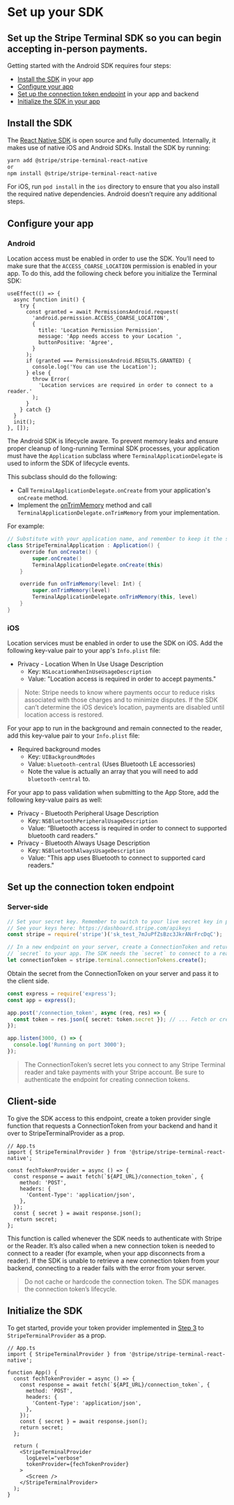 # Set up your SDK

## Set up the Stripe Terminal SDK so you can begin accepting in-person payments.

Getting started with the Android SDK requires four steps:

- [Install the SDK](#install-the-sdk) in your app
- [Configure your app](#configure-your-app)
- [Set up the connection token endpoint](#set-up-the-connection-token-endpoint) in your app and backend
- [Initialize the SDK in your app](#initialize-the-sdk)

## Install the SDK

The [React Native SDK](https://github.com/stripe/stripe-terminal-react-native) is open source and fully documented. Internally, it makes use of native iOS and Android SDKs. Install the SDK by running:

```sh
yarn add @stripe/stripe-terminal-react-native
or
npm install @stripe/stripe-terminal-react-native
```

For iOS, run `pod install` in the `ios` directory to ensure that you also install the required native dependencies. Android doesn’t require any additional steps.

## Configure your app

### Android

Location access must be enabled in order to use the SDK. You’ll need to make sure that the `ACCESS_COARSE_LOCATION` permission is enabled in your app. To do this, add the following check before you initialize the Terminal SDK:

```tsx
useEffect(() => {
  async function init() {
    try {
      const granted = await PermissionsAndroid.request(
        'android.permission.ACCESS_COARSE_LOCATION',
        {
          title: 'Location Permission Permission',
          message: 'App needs access to your Location ',
          buttonPositive: 'Agree',
        }
      );
      if (granted === PermissionsAndroid.RESULTS.GRANTED) {
        console.log('You can use the Location');
      } else {
        throw Error(
          'Location services are required in order to connect to a reader.'
        );
      }
    } catch {}
  }
  init();
}, []);
```

The Android SDK is lifecycle aware. To prevent memory leaks and ensure proper cleanup of long-running Terminal SDK processes, your application must have the `Application` subclass where `TerminalApplicationDelegate` is used to inform the SDK of lifecycle events.

This subclass should do the following:

- Call `TerminalApplicationDelegate.onCreate` from your application's `onCreate` method.
- Implement the [onTrimMemory](<https://developer.android.com/reference/android/app/Application#onTrimMemory(int)>) method and call `TerminalApplicationDelegate.onTrimMemory` from your implementation.

For example:

```java
// Substitute with your application name, and remember to keep it the same as your AndroidManifest.xml
class StripeTerminalApplication : Application() {
    override fun onCreate() {
        super.onCreate()
        TerminalApplicationDelegate.onCreate(this)
    }

    override fun onTrimMemory(level: Int) {
        super.onTrimMemory(level)
        TerminalApplicationDelegate.onTrimMemory(this, level)
    }
}
```

### iOS

Location services must be enabled in order to use the SDK on iOS. Add the following key-value pair to your app's `Info.plist` file:

- Privacy - Location When In Use Usage Description
  - Key: `NSLocationWhenInUseUsageDescription`
  - Value: "Location access is required in order to accept payments."

> Note: Stripe needs to know where payments occur to reduce risks associated with those charges and to minimize disputes. If the SDK can’t determine the iOS device’s location, payments are disabled until location access is restored.

For your app to run in the background and remain connected to the reader, add this key-value pair to your `Info.plist` file:

- Required background modes
  - Key: `UIBackgroundModes`
  - Value: `bluetooth-central` (Uses Bluetooth LE accessories)
  - Note the value is actually an array that you will need to add `bluetooth-central` to.

For your app to pass validation when submitting to the App Store, add the following key-value pairs as well:

- Privacy - Bluetooth Peripheral Usage Description
  - Key: `NSBluetoothPeripheralUsageDescription`
  - Value: “Bluetooth access is required in order to connect to supported bluetooth card readers.”
- Privacy - Bluetooth Always Usage Description
  - Key: `NSBluetoothAlwaysUsageDescription`
  - Value: "This app uses Bluetooth to connect to supported card readers."

## Set up the connection token endpoint

### Server-side

```ts
// Set your secret key. Remember to switch to your live secret key in production.
// See your keys here: https://dashboard.stripe.com/apikeys
const stripe = require('stripe')('sk_test_7mJuPfZsBzc3JkrANrFrcDqC');

// In a new endpoint on your server, create a ConnectionToken and return the
// `secret` to your app. The SDK needs the `secret` to connect to a reader.
let connectionToken = stripe.terminal.connectionTokens.create();
```

Obtain the secret from the ConnectionToken on your server and pass it to the client side.

```ts
const express = require('express');
const app = express();

app.post('/connection_token', async (req, res) => {
  const token = res.json({ secret: token.secret }); // ... Fetch or create the ConnectionToken
});

app.listen(3000, () => {
  console.log('Running on port 3000');
});
```

> The ConnectionToken’s secret lets you connect to any Stripe Terminal reader and take payments with your Stripe account. Be sure to authenticate the endpoint for creating connection tokens.

## Client-side

To give the SDK access to this endpoint, create a token provider single function that requests a ConnectionToken from your backend and hand it over to StripeTerminalProvider as a prop.

```tsx
// App.ts
import { StripeTerminalProvider } from '@stripe/stripe-terminal-react-native';

const fechTokenProvider = async () => {
  const response = await fetch(`${API_URL}/connection_token`, {
    method: 'POST',
    headers: {
      'Content-Type': 'application/json',
    },
  });
  const { secret } = await response.json();
  return secret;
};
```

This function is called whenever the SDK needs to authenticate with Stripe or the Reader. It’s also called when a new connection token is needed to connect to a reader (for example, when your app disconnects from a reader). If the SDK is unable to retrieve a new connection token from your backend, connecting to a reader fails with the error from your server.

> Do not cache or hardcode the connection token. The SDK manages the connection token’s lifecycle.

## Initialize the SDK

To get started, provide your token provider implemented in [Step 3](#set-up-the-connection-token-endpoint) to `StripeTerminalProvider` as a prop.

```tsx
// App.ts
import { StripeTerminalProvider } from '@stripe/stripe-terminal-react-native';

function App() {
  const fechTokenProvider = async () => {
    const response = await fetch(`${API_URL}/connection_token`, {
      method: 'POST',
      headers: {
        'Content-Type': 'application/json',
      },
    });
    const { secret } = await response.json();
    return secret;
  };

  return (
    <StripeTerminalProvider
      logLevel="verbose"
      tokenProvider={fechTokenProvider}
    >
      <Screen />
    </StripeTerminalProvider>
  );
}
```
